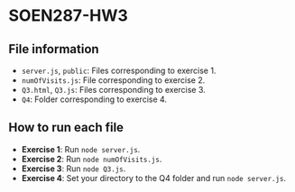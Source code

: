 # SOEN287-HW3
## File information
- `server.js`, `public`: Files corresponding to exercise 1. 
- `numOfVisits.js`: File corresponding to exercise 2.
- `Q3.html`, `Q3.js`: Files corresponding to exercise 3.
- `Q4`: Folder corresponding to exercise 4.

## How to run each file
- **Exercise 1**: Run `node server.js`.
- **Exercise 2**: Run `node numOfVisits.js`.
- **Exercise 3**: Run `node Q3.js`.
- **Exercise 4**: Set your directory to the Q4 folder and run `node server.js`.
